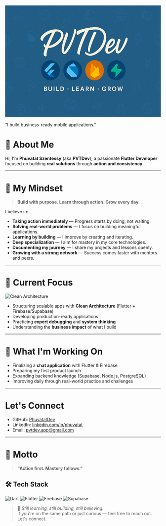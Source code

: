 <p align="center">
    <img src="https://github.com/PhuvatatDev/PhuvatatDev/raw/main/banier%20pvtdev%20(2).png" alt="PVTDev Banner" width="1050" height="360"/>
</p>


"I build business-ready mobile applications."

# 💬 About Me

Hi, I'm **Phuvatat Szentessy** (aka **PVTDev**), a passionate **Flutter Developer** focused on building **real solutions** through **action and consistency**.

---

# 🧠 My Mindset

> **Build with purpose. Learn through action. Grow every day.**

I believe in:

- **Taking action immediately** — Progress starts by doing, not waiting.
- **Solving real-world problems** — I focus on building meaningful applications.
- **Learning by building** — I improve by creating and iterating.
- **Deep specialization** — I aim for mastery in my core technologies.
- **Documenting my journey** — I share my projects and lessons openly.
- **Growing with a strong network** — Success comes faster with mentors and peers.

---

# 🎯 Current Focus

![Clean Architecture](https://img.shields.io/badge/Clean-Architecture-green)

- Structuring scalable apps with **Clean Architecture** (Flutter + Firebase/Supabase)
- Developing production-ready applications
- Practicing **expert debugging** and **system thinking**
- Understanding the **business impact** of what I build

---

# 🌱 What I'm Working On

- Finalizing a **chat application** with Flutter & Firebase  
- Preparing my first product launch  
- Expanding backend knowledge (Supabase, Node.js, PostgreSQL)  
- Improving daily through real-world practice and challenges

---

#  Let's Connect

- GitHub: [PhuvatatDev](https://github.com/PhuvatatDev)
- LinkedIn: [linkedin.com/in/phuvatat]([https://www.linkedin.com/in/phuvatat](https://www.linkedin.com/in/phuvatat-szentessy-d04766321/?locale=th_TH)) 
- Email: pvtdev.app@gmail.com

---

# 🚀 Motto

> **"Action first. Mastery follows."**


## 🛠️ Tech Stack

![Dart](https://img.shields.io/badge/Dart-0175C2?style=for-the-badge&logo=dart&logoColor=white)
![Flutter](https://img.shields.io/badge/Flutter-02569B?style=for-the-badge&logo=flutter&logoColor=white)
![Firebase](https://img.shields.io/badge/Firebase-FFCA28?style=for-the-badge&logo=firebase&logoColor=black)
![Supabase](https://img.shields.io/badge/Supabase-3ECF8E?style=for-the-badge&logo=supabase&logoColor=white)


> 🔧 *Still learning, still building, still believing.*  
> If you're on the same path or just curious — feel free to reach out. Let's connect.


